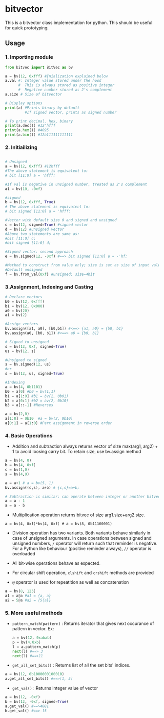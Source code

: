 # bitvector

This is a bitvector class implementation for python. This should be useful for quick prototyping.

## Usage

### 1. Importing module

```python
from bitvec import BitVec as bv

a = bv(12, 0xfff) #Inialization explained below
a.val #: Integer value stored under the hood
      #  This is always stored as positive integer
      #  Negative number stored as 2's complement
a.size # Size of bitvector

# Display options
print(a) #Prints binary by default
         #If signed vector, prints as signed number

# To print decimal, hex, binary
print(a.dec()) #12'hfff
print(a.hex()) #4095
print(a.bin()) #12b111111111111
```

### 2. Initiailizing 

```python

# Unsigned 
a = bv(12, 0xfff) #12hfff
#The above statement is equivalent to:
# bit [11:0] a = 'hfff;

#If val is negative in unsigned number, treated as 2's complement
a1 = bv(10, -0xf) 

#signed
b = bv(12, 0xfff, True)
# The above statement is equivalent to:
# bit signed [11:0] a = 'hfff;

#Vector with default size 0 and signed and unsigned
c = bv(12, signed=True) #signed vector
d = bv(12) #unsigned vector
#Above two statements are same as:
#bit [11:0] c;
#bit signed [11:0] d;

#Signed vector: second approach
e = bv.signed(12, -0xf) #==> bit signed [11:0] e = -'hf;

#Method to construct from value only; size is set as size of input value
#Default unsigned
f = bv.from_val(0xf) #unsigned; size=4bit
```

### 3.Assignment, Indexing and Casting
```python
# Declare vectors
b0 = bv(12, 0xfff)
b1 = bv(12, 0x000)
a0 = bv(20)
a1 = bv(2)

#Assign vectors
bv.assign([a1, a0], [b0,b1]) #<==> {a1, a0} = {b0, b1}
bv.assign(a0, [b0, b1]) #<==> a0 = {b0, b1}

# Signed to unsigned
s = bv(12, 0xf, signed=True)
us = bv(12, s)

#Unsigned to signed
s = bv.signed(12, us)
#or
s = bv(12, us, signed=True)

#Indexing
a = bv(4, 0b1101)
b0 = a[0] #b0 = bv(1,1)
b1 = a[1:0] #b1 = bv(2, 0b01)
b2 = a[0:1] #b2 = bv(2, 0b10)
b3 = a[::-1] #Reverses

a = bv(2,0)
a[1:0] = 0b10  #a = bv(2, 0b10)
a[0:1] = a[1:0] #Part assignment in reverse order

```

### 4. Basic Operations
- Addition and subtraction always returns vector of size max(arg1, arg2) + 1 to avoid loosing carry bit. To retain size, use bv.assign method

```python
a = bv(4, 0)
b = bv(4, 0xf)
c = bv(1,0)
s = bv(4,0)

a = a+1 # a = bv(5, 1)
bv.assign((c,s), a+b) # {c,s}=a+b;

# Subtraction is similar: can operate between integer or another bitvec
a = a - 1
a = a - b
```

- Multiplication operation returns bitvec of size arg1.size+arg2.size.

```
a = bv(4, 0xf)*bv(4, 0xf) # a = bv(8, 0b11100001)
```

- Division operation has two variants. Both variants behave similarly in case of unsigned arguments. In case operations between signed and unsigned numbers, ```/``` operator will return such that reminder is negative. For a Python like behaviour (positive reminder always), ```//``` operator is overloaded 

- All bit-wise operations behave as expected.
- For circular shift operation, ```clshift``` and ```crshift``` methods are provided


- ```@``` operator is used for repeatition as well as concatenation

```python
a = bv(8, 123)
a1 = a@a #a1 = {a, a}
a2 = 5@a #a2 = {5{a}}
```

### 5. More useful methods

- ```pattern_match(pattern)``` : 
     Returns iterator that gives next occurance of pattern in vector.
     Ex: 
     ```python
     a = bv(12, 0xabab)
     p = bv(4,0xb)
     l = a.pattern_match(p)
     next(l) #==> 3
     next(l) #==>11
     ```

- ```get_all_set_bits()``` : Returns list of all the set bits' indices.

```python
a = bv(12, 0b1000000100010)
a.get_all_set_bits() #==>[1, 5]
```

- ```get_val()``` : Returns integer value of vector
```python
a = bv(12, -0xf)
b = bv(12, -0xf, signed=True)
a.get_val() #==>4081
b.get_val() #==>-15
```



